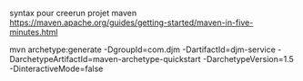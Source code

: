 syntax pour creerun projet maven
https://maven.apache.org/guides/getting-started/maven-in-five-minutes.html

mvn archetype:generate -DgroupId=com.djm -DartifactId=djm-service -DarchetypeArtifactId=maven-archetype-quickstart -DarchetypeVersion=1.5 -DinteractiveMode=false